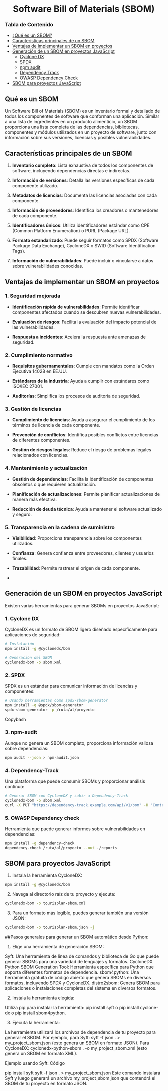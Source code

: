 # <center>Software Bill of Materials (SBOM) </center>

### Tabla de Contenido

* [¿Qué es un SBOM?](#qué-es-un-sbom)
* [Características principales de un SBOM](#características-principales-de-un-sbom)
* [Ventajas de implementar un SBOM en proyectos](#ventajas-de-implementar-un-sbom-en-proyectos)
* [Generación de un SBOM en proyectos JavaScript](#generación-de-un-sbom-en-proyectos-javascript)
    * [Cyclone DX](#cyclone-dx)
    * [SPDX](#spdx)
    * [npm audit](#npm-audit)
    * [Dependency Track](#dependency-track)
    * [OWASP Dependency Check](#owaps-dependency-check)
* [SBOM para proyectos JavaScript](#sbom-para-proyectos-javascript)

## Qué es un SBOM


Un Software Bill of Materials (SBOM) es un inventario formal y detallado de todos los componentes de software que conforman una aplicación. Similar a una lista de ingredientes en un producto alimenticio, un SBOM proporciona una lista completa de las dependencias, bibliotecas, componentes y módulos utilizados en un proyecto de software, junto con información sobre sus versiones, licencias y posibles vulnerabilidades.

## Características principales de un SBOM

1.  **Inventario completo**: Lista exhaustiva de todos los componentes de software, incluyendo dependencias directas e indirectas.
    
2.  **Información de versiones**: Detalla las versiones específicas de cada componente utilizado.
    
3.  **Metadatos de licencias**: Documenta las licencias asociadas con cada componente.
    
4.  **Información de proveedores**: Identifica los creadores o mantenedores de cada componente.
    
5.  **Identificadores únicos**: Utiliza identificadores estándar como CPE (Common Platform Enumeration) o PURL (Package URL).
    
6.  **Formato estandarizado**: Puede seguir formatos como SPDX (Software Package Data Exchange), CycloneDX o SWID (Software Identification Tags).
    
7.  **Información de vulnerabilidades**: Puede incluir o vincularse a datos sobre vulnerabilidades conocidas.


## Ventajas de implementar un SBOM en proyectos
### 1. Seguridad mejorada

-   **Identificación rápida de vulnerabilidades**: Permite identificar componentes afectados cuando se descubren nuevas vulnerabilidades.
    
-   **Evaluación de riesgos**: Facilita la evaluación del impacto potencial de las vulnerabilidades.
    
-   **Respuesta a incidentes**: Acelera la respuesta ante amenazas de seguridad.
    

### 2. Cumplimiento normativo

-   **Requisitos gubernamentales**: Cumple con mandatos como la Orden Ejecutiva 14028 en EE.UU.
    
-   **Estándares de la industria**: Ayuda a cumplir con estándares como ISO/IEC 27001.
    
-   **Auditorías**: Simplifica los procesos de auditoría de seguridad.
    

### 3. Gestión de licencias

-   **Cumplimiento de licencias**: Ayuda a asegurar el cumplimiento de los términos de licencia de cada componente.
    
-   **Prevención de conflictos**: Identifica posibles conflictos entre licencias de diferentes componentes.
    
-   **Gestión de riesgos legales**: Reduce el riesgo de problemas legales relacionados con licencias.
    

### 4. Mantenimiento y actualización

-   **Gestión de dependencias**: Facilita la identificación de componentes obsoletos o que requieren actualización.
    
-   **Planificación de actualizaciones**: Permite planificar actualizaciones de manera más efectiva.
    
-   **Reducción de deuda técnica**: Ayuda a mantener el software actualizado y seguro.
    

### 5. Transparencia en la cadena de suministro

-   **Visibilidad**: Proporciona transparencia sobre los componentes utilizados.
    
-   **Confianza**: Genera confianza entre proveedores, clientes y usuarios finales.
    
-   **Trazabilidad**: Permite rastrear el origen de cada componente.
- 
## Generación de un SBOM en proyectos JavaScript
Existen varias herramientas para generar SBOMs en proyectos JavaScript:

### 1. Cyclone DX

CycloneDX es un formato de SBOM ligero diseñado específicamente para aplicaciones de seguridad:

```bash
# Instalación
npm install -g @cyclonedx/bom

# Generación del SBOM
cyclonedx-bom -o sbom.xml

```


### 2. SPDX

SPDX es un estándar para comunicar información de licencias y componentes:

```bash
# Usando herramientas como spdx-sbom-generator
npm install -g @spdx/sbom-generator
spdx-sbom-generator -p /ruta/al/proyecto

```

Copybash

### 3. npm-audit

Aunque no genera un SBOM completo, proporciona información valiosa sobre dependencias:

```bash
npm audit --json > npm-audit.json

```


### 4. Dependency-Track

Una plataforma que puede consumir SBOMs y proporcionar análisis continuo:

```bash
# Generar SBOM con CycloneDX y subir a Dependency-Track
cyclonedx-bom -o sbom.xml
curl -X PUT "https://dependency-track.example.com/api/v1/bom" -H "Content-Type: application/xml" -d @sbom.xml

```
### 5. OWASP Dependency check

Herramienta que puede generar informes sobre vulnerabilidades en dependencias:

```bash
npm install -g dependency-check
dependency-check /ruta/al/proyecto --out ./reports
```
## SBOM para proyectos JavaScript
1.  Instala la herramienta CycloneDX:
    

```bash
npm install -g @cyclonedx/bom

```


2.  Navega al directorio raíz de tu proyecto y ejecuta:
    

```bash
cyclonedx-bom -o tourisplan-sbom.xml

```

3.  Para un formato más legible, puedes generar también una versión JSON:
    

```bash
cyclonedx-bom -o tourisplan-sbom.json -j

```

##Pasos generales para generar un SBOM automático desde Python:

1. Elige una herramienta de generación SBOM:

Syft: Una herramienta de línea de comandos y biblioteca de Go que puede generar SBOMs para una variedad de lenguajes y formatos. 
CycloneDX Python SBOM Generation Tool: Herramienta específica para Python que soporta diferentes formatos de dependencia. 
sbom4python: Una herramienta gratuita de código abierto que genera SBOMs en diversos formatos, incluyendo SPDX y CycloneDX. 
distro2sbom: Genera SBOM para aplicaciones o instalaciones completas del sistema en diversos formatos. 

2. Instala la herramienta elegida:

Utiliza pip para instalar la herramienta: pip install syft o pip install cyclone-dx o pip install sbom4python. 

3. Ejecuta la herramienta:

La herramienta utilizará los archivos de dependencia de tu proyecto para generar el SBOM. Por ejemplo, para Syft: syft -f json . > my_project_sbom.json (esto genera un SBOM en formato JSON). 
Para CycloneDX: cyclonedx-python-sbom . -o my_project_sbom.xml (esto genera un SBOM en formato XML). 

Ejemplo usando Syft:
Código

pip install syft
syft -f json . > my_project_sbom.json
Este comando instalará Syft y luego generará un archivo my_project_sbom.json que contendrá el SBOM de tu proyecto en formato JSON. 
